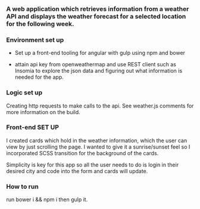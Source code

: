 
### A web application which retrieves information from a weather API and displays the weather forecast for a selected location for the following week.

### Environment set up

- Set up a front-end tooling for angular with gulp using npm and bower

- attain api key from openweathermap and use REST client such as Insomia to explore the json data and figuring out what information is needed for the app.


### Logic set up

Creating http requests to make calls to the api. See weather.js comments for more information on the build.


### Front-end SET UP

I created cards which hold in the weather information, which the user can view by just scrolling the page. I wanted to give it a sunrise/sunset feel so I incorporated SCSS transition for the background of the cards.

Simplicity is key for this app so all the user needs to do is login in their desired city and code into the form and cards will update.


### How to run

run bower i && npm i  then gulp it.
